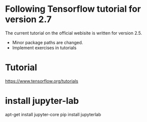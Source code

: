 # Following Tensorflow tutorial for version 2.7
The current tutorial on the official webisite is written for version 2.5.
* Minor package paths are changed. 
* Implement exercises in tutorials

# Tutorial 
https://www.tensorflow.org/tutorials

# install jupyter-lab 
apt-get install jupyter-core
pip install jupyterlab






